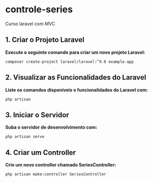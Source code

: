 # controle-series
Curso laravel com MVC

## 1. Criar o Projeto Laravel
**Execute o seguinte comando para criar um novo projeto Laravel:**

    composer create-project laravel/laravel:^9.0 example-app



## 2. Visualizar as Funcionalidades do Laravel
**Liste os comandos disponíveis e funcionalidades do Laravel com:**

    php artisan

## 3. Iniciar o Servidor
**Suba o servidor de desenvolvimento com:**
    
    php artisan serve
    

## 4. Criar um Controller
**Crie um novo controller chamado SeriesController:**
    
    php artisan make:controller SeriesController
    

